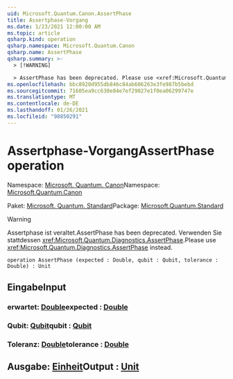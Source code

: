 ```yaml
---
uid: Microsoft.Quantum.Canon.AssertPhase
title: Assertphase-Vorgang
ms.date: 1/23/2021 12:00:00 AM
ms.topic: article
qsharp.kind: operation
qsharp.namespace: Microsoft.Quantum.Canon
qsharp.name: AssertPhase
qsharp.summary: >-
  > [!WARNING]

  > AssertPhase has been deprecated. Please use <xref:Microsoft.Quantum.Diagnostics.AssertPhase> instead.
ms.openlocfilehash: bbc8920d955db846c84ab606263e3fe987b5bebd
ms.sourcegitcommit: 71605ea9cc630e84e7ef29027e1f0ea06299747e
ms.translationtype: MT
ms.contentlocale: de-DE
ms.lasthandoff: 01/26/2021
ms.locfileid: "98850291"
---
```

# <a name="assertphase-operation"></a><span data-ttu-id="58039-102">Assertphase-Vorgang</span><span class="sxs-lookup"><span data-stu-id="58039-102">AssertPhase operation</span></span>

<span data-ttu-id="58039-103">Namespace: [Microsoft. Quantum. Canon](xref:Microsoft.Quantum.Canon)</span><span class="sxs-lookup"><span data-stu-id="58039-103">Namespace: [Microsoft.Quantum.Canon](xref:Microsoft.Quantum.Canon)</span></span>

<span data-ttu-id="58039-104">Paket: [Microsoft. Quantum. Standard](https://nuget.org/packages/Microsoft.Quantum.Standard)</span><span class="sxs-lookup"><span data-stu-id="58039-104">Package: [Microsoft.Quantum.Standard](https://nuget.org/packages/Microsoft.Quantum.Standard)</span></span>


> [!WARNING]
> <span data-ttu-id="58039-105">Assertphase ist veraltet.</span><span class="sxs-lookup"><span data-stu-id="58039-105">AssertPhase has been deprecated.</span></span> <span data-ttu-id="58039-106">Verwenden Sie stattdessen <xref:Microsoft.Quantum.Diagnostics.AssertPhase>.</span><span class="sxs-lookup"><span data-stu-id="58039-106">Please use <xref:Microsoft.Quantum.Diagnostics.AssertPhase> instead.</span></span>



```qsharp
operation AssertPhase (expected : Double, qubit : Qubit, tolerance : Double) : Unit
```


## <a name="input"></a><span data-ttu-id="58039-107">Eingabe</span><span class="sxs-lookup"><span data-stu-id="58039-107">Input</span></span>

### <a name="expected--double"></a><span data-ttu-id="58039-108">erwartet: [Double](xref:microsoft.quantum.lang-ref.double)</span><span class="sxs-lookup"><span data-stu-id="58039-108">expected : [Double](xref:microsoft.quantum.lang-ref.double)</span></span>




### <a name="qubit--qubit"></a><span data-ttu-id="58039-109">Qubit: [Qubit](xref:microsoft.quantum.lang-ref.qubit)</span><span class="sxs-lookup"><span data-stu-id="58039-109">qubit : [Qubit](xref:microsoft.quantum.lang-ref.qubit)</span></span>




### <a name="tolerance--double"></a><span data-ttu-id="58039-110">Toleranz: [Double](xref:microsoft.quantum.lang-ref.double)</span><span class="sxs-lookup"><span data-stu-id="58039-110">tolerance : [Double](xref:microsoft.quantum.lang-ref.double)</span></span>





## <a name="output--unit"></a><span data-ttu-id="58039-111">Ausgabe: [Einheit](xref:microsoft.quantum.lang-ref.unit)</span><span class="sxs-lookup"><span data-stu-id="58039-111">Output : [Unit](xref:microsoft.quantum.lang-ref.unit)</span></span>

